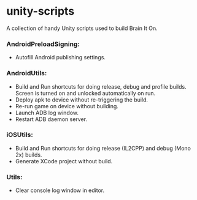 # unity-scripts
A collection of handy Unity scripts used to build Brain It On.

### AndroidPreloadSigning:
* Autofill Android publishing settings.

### AndroidUtils: 
* Build and Run shortcuts for doing release, debug and profile builds. Screen is turned on and unlocked automatically on run.
* Deploy apk to device without re-triggering the build.
* Re-run game on device without building.
* Launch ADB log window.
* Restart ADB daemon server.

### iOSUtils:
* Build and Run shortcuts for doing release (IL2CPP) and debug (Mono 2x) builds.
* Generate XCode project without build.

### Utils:
* Clear console log window in editor.
